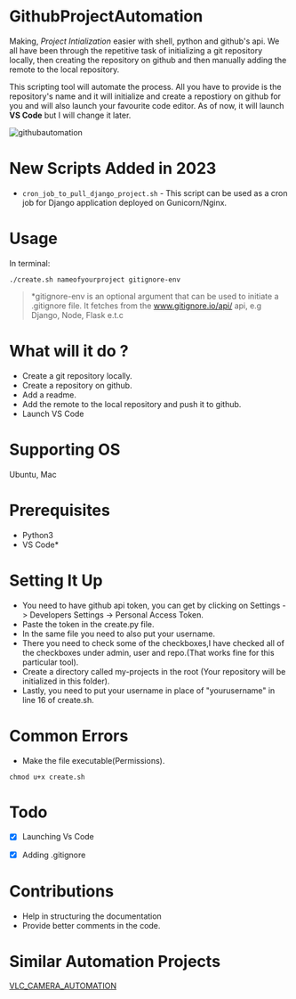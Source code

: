 # GithubProjectAutomation

Making, _Project Intialization_ easier with shell, python and github's api. We all have been through the repetitive
task of initializing a git repository locally, then creating the repository on github and then manually adding the remote to the local repository.

This scripting tool will automate the process. All you have to provide is the repository's name and it will initialize and
create a repostiory on github for you and will also launch your favourite code editor. As of now, it will launch __VS Code__ but I will change it later.

![githubautomation](https://user-images.githubusercontent.com/30196830/58846841-48739580-869e-11e9-9836-64439ef9c70e.gif)

# New Scripts Added in 2023

* `cron_job_to_pull_django_project.sh` - This script can be used as a cron job for Django application deployed on Gunicorn/Nginx.

# Usage 

In terminal:

`./create.sh nameofyourproject gitignore-env`

> *gitignore-env is an optional argument that can be used to initiate a .gitignore file. It fetches from the www.gitignore.io/api/ api, e.g Django, Node, Flask e.t.c

# What will it do ?

* Create a git repository locally.
* Create a repository on github.
* Add a readme.
* Add the remote to the local repository and push it to github.
* Launch VS Code

# Supporting OS

Ubuntu, Mac

# Prerequisites

* Python3
* VS Code*

# Setting It Up 

* You need to have github api token, you can get by clicking on Settings -> Developers Settings -> Personal Access Token.
* Paste the token in the create.py file.
* In the same file you need to also put your username.
* There you need to check some of the checkboxes,I have checked all of the checkboxes under admin, user and repo.(That works fine for this particular tool).
* Create a directory called my-projects in the root (Your repository will be initialized in this folder).
* Lastly, you need to put your username in place of "yourusername" in line 16 of create.sh.

# Common Errors

* Make the file executable(Permissions).

`chmod u+x create.sh`

# Todo 

- [x] Launching Vs Code

- [x] Adding .gitignore 

# Contributions

* Help in structuring the documentation
* Provide better comments in the code.

# Similar Automation Projects
[VLC_CAMERA_AUTOMATION](https://github.com/amaanabbasi/VLC_CAMERA_AUTOMATION) 
